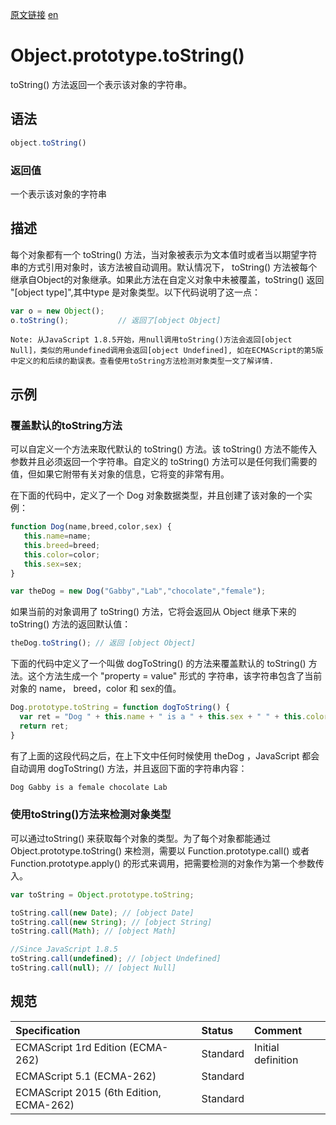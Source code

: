 <a href="https://developer.mozilla.org/zh-CN/docs/Web/JavaScript/Reference/Global_Objects/Object/toString" target="_blank">原文链接</a>
<a href="https://developer.mozilla.org/en-US/docs/Web/JavaScript/Reference/Global_Objects/Object/toString" target="_blank">en</a>

# Object.prototype.toString()

toString() 方法返回一个表示该对象的字符串。

## 语法

```javascript
object.toString()
```

### 返回值

一个表示该对象的字符串

## 描述

每个对象都有一个 toString() 方法，当对象被表示为文本值时或者当以期望字符串的方式引用对象时，该方法被自动调用。默认情况下，
toString() 方法被每个继承自Object的对象继承。如果此方法在自定义对象中未被覆盖，toString() 返回 "[object type]",其中type
是对象类型。以下代码说明了这一点：

```javascript
var o = new Object();
o.toString();           // 返回了[object Object]
```

`Note: 从JavaScript 1.8.5开始，用null调用toString()方法会返回[object Null]，类似的用undefined调用会返回[object Undefined],
如在ECMAScript的第5版中定义的和后续的勘误表。查看使用toString方法检测对象类型一文了解详情.`

## 示例

### 覆盖默认的toString方法

可以自定义一个方法来取代默认的 toString() 方法。该 toString() 方法不能传入参数并且必须返回一个字符串。自定义的 toString()
方法可以是任何我们需要的值，但如果它附带有关对象的信息，它将变的非常有用。

在下面的代码中，定义了一个 Dog  对象数据类型，并且创建了该对象的一个实例：

```javascript
function Dog(name,breed,color,sex) {
   this.name=name;
   this.breed=breed;
   this.color=color;
   this.sex=sex;
}

var theDog = new Dog("Gabby","Lab","chocolate","female");
```

如果当前的对象调用了 toString() 方法，它将会返回从 Object 继承下来的 toString() 方法的返回默认值：

```javascript
theDog.toString(); // 返回 [object Object]
```

下面的代码中定义了一个叫做 dogToString() 的方法来覆盖默认的 toString() 方法。这个方法生成一个 "property = value" 形式的
字符串，该字符串包含了当前对象的 name， breed，color 和 sex的值。

```javascript
Dog.prototype.toString = function dogToString() {
  var ret = "Dog " + this.name + " is a " + this.sex + " " + this.color + " " + this.breed;
  return ret;
}
```

有了上面的这段代码之后，在上下文中任何时候使用 theDog ，JavaScript 都会自动调用 dogToString() 方法，并且返回下面的字符串内容：

```javascript
Dog Gabby is a female chocolate Lab
```

### 使用toString()方法来检测对象类型

可以通过toString() 来获取每个对象的类型。为了每个对象都能通过 Object.prototype.toString() 来检测，需要以 Function.prototype.call()
或者 Function.prototype.apply() 的形式来调用，把需要检测的对象作为第一个参数传入。

```javascript
var toString = Object.prototype.toString;

toString.call(new Date); // [object Date]
toString.call(new String); // [object String]
toString.call(Math); // [object Math]

//Since JavaScript 1.8.5
toString.call(undefined); // [object Undefined]
toString.call(null); // [object Null]
```

## 规范

| Specification                           | Status   | Comment            |
|:----------------------------------------|:---------|:-------------------|
| ECMAScript 1rd Edition (ECMA-262)       | Standard | Initial definition |
| ECMAScript 5.1 (ECMA-262)               | Standard |                    |
| ECMAScript 2015 (6th Edition, ECMA-262) | Standard |                    |